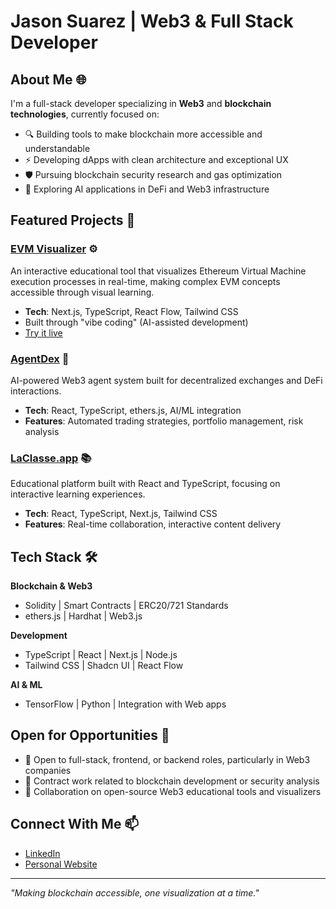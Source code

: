 # Jason Suarez | Web3 & Full Stack Developer

## About Me 🌐

I'm a full-stack developer specializing in **Web3** and **blockchain technologies**, currently focused on:

- 🔍 Building tools to make blockchain more accessible and understandable
- ⚡ Developing dApps with clean architecture and exceptional UX
- 🛡️ Pursuing blockchain security research and gas optimization
- 🤖 Exploring AI applications in DeFi and Web3 infrastructure

## Featured Projects 🚀

### [EVM Visualizer](https://github.com/All-Khwarizmi/evm-visualization) ⚙️
An interactive educational tool that visualizes Ethereum Virtual Machine execution processes in real-time, making complex EVM concepts accessible through visual learning.
- **Tech**: Next.js, TypeScript, React Flow, Tailwind CSS
- Built through "vibe coding" (AI-assisted development)
- [Try it live](evm-visualizer.vercel.app)

### [AgentDex](https://github.com/All-Khwarizmi/agentdex) 🤖
AI-powered Web3 agent system built for decentralized exchanges and DeFi interactions.
- **Tech**: React, TypeScript, ethers.js, AI/ML integration
- **Features**: Automated trading strategies, portfolio management, risk analysis

### [LaClasse.app](https://www.laclasse.app/) 📚
Educational platform built with React and TypeScript, focusing on interactive learning experiences.
- **Tech**: React, TypeScript, Next.js, Tailwind CSS
- **Features**: Real-time collaboration, interactive content delivery

## Tech Stack 🛠️

**Blockchain & Web3**
- Solidity | Smart Contracts | ERC20/721 Standards
- ethers.js | Hardhat | Web3.js

**Development**
- TypeScript | React | Next.js | Node.js
- Tailwind CSS | Shadcn UI | React Flow

**AI & ML**
- TensorFlow | Python | Integration with Web apps

## Open for Opportunities 🔎

- 💼 Open to full-stack, frontend, or backend roles, particularly in Web3 companies
- 🔧 Contract work related to blockchain development or security analysis
- 🤝 Collaboration on open-source Web3 educational tools and visualizers

## Connect With Me 📫

- [LinkedIn](https://www.linkedin.com/in/jason-suarez/)
- [Personal Website](https://jason-suarez.com)

---

*"Making blockchain accessible, one visualization at a time."*
